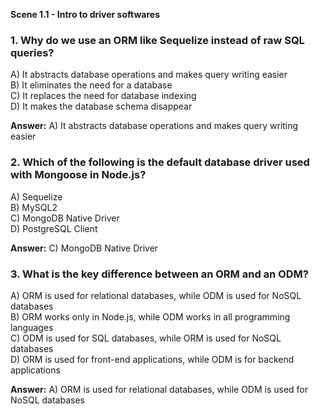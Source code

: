 **Scene 1.1 - Intro to driver softwares**
### **1. Why do we use an ORM like Sequelize instead of raw SQL queries?**

A) It abstracts database operations and makes query writing easier  
B) It eliminates the need for a database  
C) It replaces the need for database indexing  
D) It makes the database schema disappear

**Answer:** A) It abstracts database operations and makes query writing easier

### **2. Which of the following is the default database driver used with Mongoose in Node.js?**

A) Sequelize  
B) MySQL2  
C) MongoDB Native Driver  
D) PostgreSQL Client

**Answer:** C) MongoDB Native Driver

### **3. What is the key difference between an ORM and an ODM?**

A) ORM is used for relational databases, while ODM is used for NoSQL databases  
B) ORM works only in Node.js, while ODM works in all programming languages  
C) ODM is used for SQL databases, while ORM is used for NoSQL databases  
D) ORM is used for front-end applications, while ODM is for backend applications

**Answer:** A) ORM is used for relational databases, while ODM is used for NoSQL databases
